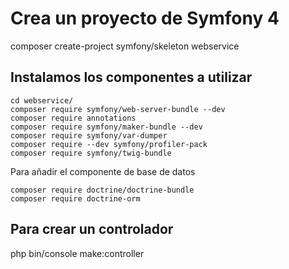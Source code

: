 # Crea un proyecto de Symfony 4
composer create-project symfony/skeleton webservice

## Instalamos los componentes a utilizar
```
cd webservice/
composer require symfony/web-server-bundle --dev
composer require annotations
composer require symfony/maker-bundle --dev
composer require symfony/var-dumper
composer require --dev symfony/profiler-pack
composer require symfony/twig-bundle
```

Para añadir el componente de base de datos
```
composer require doctrine/doctrine-bundle
composer require doctrine-orm
```

## Para crear un controlador
php bin/console make:controller

